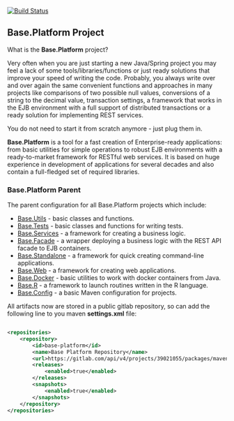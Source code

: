 [![Build Status](https://app.travis-ci.com/anr-ru/base.platform.parent.svg?branch=1.x)](https://app.travis-ci.com/anr-ru/base.platform.parent)

## Base.Platform Project

What is the **Base.Platform** project?

Very often when you are just starting a new Java/Spring project you may feel a lack of some tools/libraries/functions
or just ready solutions that improve your speed of writing the code. Probably, you always write over and over again the same
convenient functions and approaches in many projects like comparisons of two possible null values, conversions of a string
to the decimal value, transaction settings, a framework that works in the EJB environment with a full
support of distributed transactions or a ready solution for implementing REST services.

You do not need to start it from scratch anymore - just plug them in.

**Base.Platform** is a tool for a fast creation of Enterprise-ready applications: from basic utilities for simple
operations to robust EJB environments with a ready-to-market framework for RESTful web services. It is based on huge
experience in development of applications for several decades and also contain a full-fledged set of required libraries.

### Base.Platform Parent

The parent configuration for all Base.Platform projects which include:

* [Base.Utils](https://github.com/anr-ru/base.utils) - basic classes and functions.
* [Base.Tests](https://github.com/anr-ru/base.tests) - basic classes and functions for writing tests.
* [Base.Services](https://github.com/anr-ru/base.services) - a framework for creating a business logic.
* [Base.Facade](https://github.com/anr-ru/base.facade) - a wrapper deploying a business logic with the REST API facade to EJB containers.
* [Base.Standalone](https://github.com/anr-ru/base.standalone) - a framework for quick creating command-line applications.
* [Base.Web](https://github.com/anr-ru/base.web) - a framework for creating web applications.
* [Base.Docker](https://github.com/anr-ru/base.docker) - basic utilities to work with docker containers from Java.
* [Base.R](https://github.com/anr-ru/base.R) - a framework to launch routines written in the R language.
* [Base.Config](https://github.com/anr-ru/base.config) - a basic Maven configuration for projects.

All artifacts now are stored in a public gitlab repository, so can add the following line to you maven **settings.xml**
file:

```xml

<repositories>
    <repository>
        <id>base-platform</id>
        <name>Base Platform Repository</name>
        <url>https://gitlab.com/api/v4/projects/39021055/packages/maven</url>
        <releases>
            <enabled>true</enabled>
        </releases>
        <snapshots>
            <enabled>true</enabled>
        </snapshots>
    </repository>
</repositories>
```
